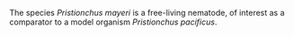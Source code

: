 [//]: # (Created by ./bin/manage_files.pl from ./species/Pristionchus_mayeri/Pristionchus_mayeri.about.html on Thu Jun 11 13:45:27 2020)
The species _Pristionchus mayeri_ is a free-living nematode, of interest as a comparator to a model organism _Pristionchus pacificus_.
